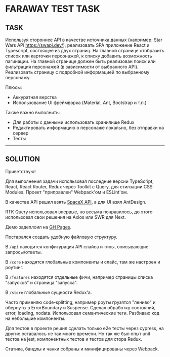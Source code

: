 # FARAWAY TEST TASK

## TASK

Используя стороннее API в качестве источника данных (например: Star Wars API https://swapi.dev/), реализовать SPA приложение React и Typescript, состоящее из двух страниц.
На главной странице отобразить список или карточки персонажей, к списку добавить возможность пагинации.
На главной странице должен быть реализован поиск или фильтрация персонажей (в зависимости от выбранного API).
Реализовать страницу с подробной информацией по выбранному персонажу.

Плюсы:
- Аккуратная верстка
- Использование UI фреймворка (Material, Ant, Bootstrap и т.п.)

Также важно выполнить:
- Для работы с данными использовать хранилище Redux
- Редактировать информацию о персонаже локально, без отправки на сервер
- Тесты

---

## SOLUTION

Приветствую!

Для выполнения задачи использовал последние версии TypeScript, React, React Router, Redux через Toolkit с Query, для стилзации CSS Modules. Проект "приправлен" Webpack'ом и ESLint'ом. 

В качестве API решил взять [SpaceX API](https://github.com/r-spacex/SpaceX-API), а для UI взял AntDesign.

RTK Query использовал впервые, но весьма понравилось, до этого использовал свои решения на Axios или SWR для Next.

Демо задеплоил на [GH Pages](https://dmitrytevtonsky.github.io/faraway-test-task/).

Постарался создать удобную файловую структуру. 

В `/api` находится конфигурация API слайса и типы, описывающие запросы/ответы.

В `/core` находятся глобальные компоненты и слайс, там же настроен и роутинг.

В `/features` находятся отдельные фичи, например страницы списка "запусков" и страница "запуска".

В `/store` глобальные сущности Redux'а.

Часто применяю code-splitting, например роуты грузятся "лениво" и обернуты в ErrorBoundary и Suspense. Сделал обработку состояний, error, loading, nodata. Использовал семантические теги.
Разбиваю код на небольшие компоненты.

Для тестов в проекте решил сделать только e2e тесты через cypress, на другие оставалось не так много времени. Но так же был опыт unit тестов на jest, компонентных тестов и тестов для стора Redux.

Статика, бандлы и чанки собраны и минифицированы через Webpack.



